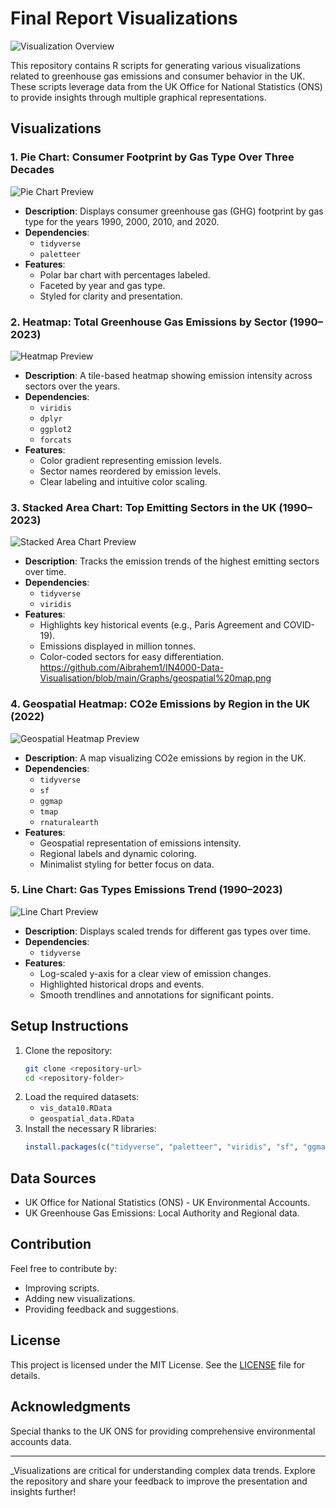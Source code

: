 # Final Report Visualizations

![Visualization Overview](https://files.oaiusercontent.com/file-Th5EFusgFi2NBmYgFgbi8q?se=2024-12-21T20%3A38%3A23Z&sp=r&sv=2024-08-04&sr=b&rscc=max-age%3D604800%2C%20immutable%2C%20private&rscd=attachment%3B%20filename%3D396304c4-67df-4dfd-b9cd-c9eabdadc471.webp&sig=/XwCpSXIAViD2jtxdb%2BzP0MYcc7ZCLMe48bdoD1uMuY%3D)

This repository contains R scripts for generating various visualizations related to greenhouse gas emissions and consumer behavior in the UK. These scripts leverage data from the UK Office for National Statistics (ONS) to provide insights through multiple graphical representations.

## Visualizations

### 1. **Pie Chart**: Consumer Footprint by Gas Type Over Three Decades
![Pie Chart Preview](https://github.com/Aibrahem1/IN4000-Data-Visualisation/blob/main/Graphs/pie%20chart.png?raw=true)
- **Description**: Displays consumer greenhouse gas (GHG) footprint by gas type for the years 1990, 2000, 2010, and 2020.
- **Dependencies**:
  - `tidyverse`
  - `paletteer`
- **Features**:
  - Polar bar chart with percentages labeled.
  - Faceted by year and gas type.
  - Styled for clarity and presentation.

### 2. **Heatmap**: Total Greenhouse Gas Emissions by Sector (1990–2023)
![Heatmap Preview](https://github.com/Aibrahem1/IN4000-Data-Visualisation/blob/main/Graphs/heatmap.png)
- **Description**: A tile-based heatmap showing emission intensity across sectors over the years.
- **Dependencies**:
  - `viridis`
  - `dplyr`
  - `ggplot2`
  - `forcats`
- **Features**:
  - Color gradient representing emission levels.
  - Sector names reordered by emission levels.
  - Clear labeling and intuitive color scaling.

### 3. **Stacked Area Chart**: Top Emitting Sectors in the UK (1990–2023)
![Stacked Area Chart Preview](https://github.com/Aibrahem1/IN4000-Data-Visualisation/blob/main/Graphs/area%20chart.png)
- **Description**: Tracks the emission trends of the highest emitting sectors over time.
- **Dependencies**:
  - `tidyverse`
  - `viridis`
- **Features**:
  - Highlights key historical events (e.g., Paris Agreement and COVID-19).
  - Emissions displayed in million tonnes.
  - Color-coded sectors for easy differentiation.
https://github.com/Aibrahem1/IN4000-Data-Visualisation/blob/main/Graphs/geospatial%20map.png

### 4. **Geospatial Heatmap**: CO2e Emissions by Region in the UK (2022)
![Geospatial Heatmap Preview](https://github.com/Aibrahem1/IN4000-Data-Visualisation/blob/main/Graphs/geospatial%20map.png)
- **Description**: A map visualizing CO2e emissions by region in the UK.
- **Dependencies**:
  - `tidyverse`
  - `sf`
  - `ggmap`
  - `tmap`
  - `rnaturalearth`
- **Features**:
  - Geospatial representation of emissions intensity.
  - Regional labels and dynamic coloring.
  - Minimalist styling for better focus on data.

### 5. **Line Chart**: Gas Types Emissions Trend (1990–2023)
![Line Chart Preview](https://github.com/Aibrahem1/IN4000-Data-Visualisation/blob/main/Graphs/line%20chart.png?raw=true)
- **Description**: Displays scaled trends for different gas types over time.
- **Dependencies**:
  - `tidyverse`
- **Features**:
  - Log-scaled y-axis for a clear view of emission changes.
  - Highlighted historical drops and events.
  - Smooth trendlines and annotations for significant points.

## Setup Instructions

1. Clone the repository:
   ```bash
   git clone <repository-url>
   cd <repository-folder>
   ```
2. Load the required datasets:
   - `vis_data10.RData`
   - `geospatial_data.RData`
3. Install the necessary R libraries:
   ```R
   install.packages(c("tidyverse", "paletteer", "viridis", "sf", "ggmap", "tmap", "rnaturalearth"))
   ```

## Data Sources
- UK Office for National Statistics (ONS) - UK Environmental Accounts.
- UK Greenhouse Gas Emissions: Local Authority and Regional data.

## Contribution
Feel free to contribute by:
- Improving scripts.
- Adding new visualizations.
- Providing feedback and suggestions.

## License
This project is licensed under the MIT License. See the [LICENSE](LICENSE) file for details.

## Acknowledgments
Special thanks to the UK ONS for providing comprehensive environmental accounts data.

---

_Visualizations are critical for understanding complex data trends. Explore the repository and share your feedback to improve the presentation and insights further!
